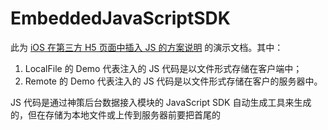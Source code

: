 # EmbeddedJavaScriptSDK

此为 [iOS 在第三方 H5 页面中插入 JS 的方案说明](https://www.sensorsdata.cn/manual/ios_sdk_js.html) 的演示文档。其中：

1. LocalFile 的 Demo 代表注入的 JS 代码是以文件形式存储在客户端中；
2. Remote 的 Demo 代表注入的 JS 代码是以文件形式存储在客户的服务器中。

JS 代码是通过神策后台数据接入模块的 JavaScript SDK 自动生成工具来生成的，但在存储为本地文件或上传到服务器前要把首尾的 <script> 标签删除。删除后的代码形如：

```javascript
(function(para) {
  var p = para.sdk_url, n = para.name, w = window, d = document, s = 'script',x = null,y = null;
  if(typeof(w['sensorsDataAnalytic201505']) !== 'undefined') {
      return false;
  }
  w['sensorsDataAnalytic201505'] = n;
  w[n] = w[n] || function(a) {return function() {(w[n]._q = w[n]._q || []).push([a, arguments]);}};
  var ifs = ['track','quick','register','registerPage','registerOnce','trackSignup', 'trackAbtest', 'setProfile','setOnceProfile','appendProfile', 'incrementProfile', 'deleteProfile', 'unsetProfile', 'identify','login','logout','trackLink','clearAllRegister','getAppStatus'];
  for (var i = 0; i < ifs.length; i++) {
    w[n][ifs[i]] = w[n].call(null, ifs[i]);
  }
  if (!w[n]._t) {
    x = d.createElement(s), y = d.getElementsByTagName(s)[0];
    x.async = 1;
    x.src = p;
    x.setAttribute('charset','UTF-8');
    w[n].para = para;
    y.parentNode.insertBefore(x, y);
  }
})({
  sdk_url: 'https://static.sensorsdata.cn/sdk/1.14.13/sensorsdata.min.js',
  heatmap_url: 'https://static.sensorsdata.cn/sdk/1.14.13/heatmap.min.js',
  name: 'sa',
  // 打通 App 与 H5
  use_app_track:true,
  server_url: 'https://sdktest.datasink.sensorsdata.cn/sa?token=21f2e56df73988c7&project=zhangzhankai',
  heatmap:{}
});
sa.quick('autoTrack');
```

